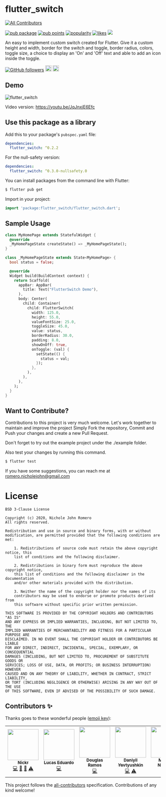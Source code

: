 # flutter_switch
<!-- ALL-CONTRIBUTORS-BADGE:START - Do not remove or modify this section -->
[![All Contributors](https://img.shields.io/badge/all_contributors-5-orange.svg?style=flat-square)](#contributors-)
<!-- ALL-CONTRIBUTORS-BADGE:END -->

[![pub package](https://img.shields.io/pub/v/flutter_switch.svg)](https://pub.dev/packages/flutter_switch) [![pub points](https://badges.bar/flutter_switch/pub%20points)](https://pub.dev/packages/flutter_switch/score) [![popularity](https://badges.bar/flutter_switch/popularity)](https://pub.dev/packages/flutter_switch/score) [![likes](https://badges.bar/flutter_switch/likes)](https://pub.dev/packages/flutter_switch/score) <a href="https://github.com/boringdeveloper/FlutterSwitch/actions"><img src="https://img.shields.io/github/workflow/status/boringdeveloper/FlutterSwitch/Widget%20Test?label=build"></a>

An easy to implement custom switch created for Flutter. Give it a custom height and width, border for the switch and toggle, border radius, colors, toggle size, a choice to display an 'On' and 'Off' text and able to add an icon inside the toggle.

 [![GitHub followers](https://img.shields.io/github/followers/boringdeveloper.svg?style=social&label=Follow)](https://github.com/boringdeveloper)  <a href="https://www.linkedin.com/in/nichole-john-talban-romero/"><img src="https://img.icons8.com/doodle/452/linkedin--v2.png" width="20"></a> <a href="https://twitter.com/nickrdev"><img src="https://img.icons8.com/doodle/452/twitter--v1.png" width="20"></a>

## Demo

 ![flutter_switch](https://media0.giphy.com/media/zQ7AwA3SiAzqiFCW1o/giphy.gif) 
 
 Video version: https://youtu.be/JqJnxjE6Efc


## Use this package as a library

Add this to your package's `pubspec.yaml` file:

```yaml
dependencies:
  flutter_switch: ^0.2.2
```

For the null-safety version:

```yaml
dependencies:
  flutter_switch: ^0.3.0-nullsafety.0
```

You can install packages from the command line with Flutter:
```bash
$ flutter pub get
```

Import in your project:
```dart
import 'package:flutter_switch/flutter_switch.dart';
```

## Sample Usage
```dart
class MyHomePage extends StatefulWidget {
  @override
  _MyHomePageState createState() => _MyHomePageState();
}

class _MyHomePageState extends State<MyHomePage> {
  bool status = false;

  @override
  Widget build(BuildContext context) {
    return Scaffold(
      appBar: AppBar(
        title: Text("FlutterSwitch Demo"),
      ),
      body: Center(
        child: Container(
          child: FlutterSwitch(
            width: 125.0,
            height: 55.0,
            valueFontSize: 25.0,
            toggleSize: 45.0,
            value: status,
            borderRadius: 30.0,
            padding: 8.0,
            showOnOff: true,
            onToggle: (val) {
              setState(() {
                status = val;
              });
            },
          ),
        ),
      ),
    );
  }
}
```

## Want to Contribute?

Contributions to this project is very much welcome. Let's work together to maintain and improve the project
Simply Fork the repository, Commit and Push your changes and create a new Pull Request.
    
Don't forget to try out the example project under the ./example folder.
    
Also test your changes by running this command.
```bash
$ flutter test
```

If you have some suggestions, you can reach me at romero.nicholejohn@gmail.com

# License

    BSD 3-Clause License

    Copyright (c) 2020, Nichole John Romero
    All rights reserved.

    Redistribution and use in source and binary forms, with or without
    modification, are permitted provided that the following conditions are met:

        1. Redistributions of source code must retain the above copyright notice, this
        list of conditions and the following disclaimer.

        2. Redistributions in binary form must reproduce the above copyright notice,
        this list of conditions and the following disclaimer in the documentation
        and/or other materials provided with the distribution.

        3. Neither the name of the copyright holder nor the names of its
        contributors may be used to endorse or promote products derived from
        this software without specific prior written permission.

    THIS SOFTWARE IS PROVIDED BY THE COPYRIGHT HOLDERS AND CONTRIBUTORS "AS IS"
    AND ANY EXPRESS OR IMPLIED WARRANTIES, INCLUDING, BUT NOT LIMITED TO, THE
    IMPLIED WARRANTIES OF MERCHANTABILITY AND FITNESS FOR A PARTICULAR PURPOSE ARE
    DISCLAIMED. IN NO EVENT SHALL THE COPYRIGHT HOLDER OR CONTRIBUTORS BE LIABLE
    FOR ANY DIRECT, INDIRECT, INCIDENTAL, SPECIAL, EXEMPLARY, OR CONSEQUENTIAL
    DAMAGES (INCLUDING, BUT NOT LIMITED TO, PROCUREMENT OF SUBSTITUTE GOODS OR
    SERVICES; LOSS OF USE, DATA, OR PROFITS; OR BUSINESS INTERRUPTION) HOWEVER
    CAUSED AND ON ANY THEORY OF LIABILITY, WHETHER IN CONTRACT, STRICT LIABILITY,
    OR TORT (INCLUDING NEGLIGENCE OR OTHERWISE) ARISING IN ANY WAY OUT OF THE USE
    OF THIS SOFTWARE, EVEN IF ADVISED OF THE POSSIBILITY OF SUCH DAMAGE.

## Contributors ✨

Thanks goes to these wonderful people ([emoji key](https://allcontributors.org/docs/en/emoji-key)):

<!-- ALL-CONTRIBUTORS-LIST:START - Do not remove or modify this section -->
<!-- prettier-ignore-start -->
<!-- markdownlint-disable -->
<table>
  <tr>
    <td align="center"><a href="https://github.com/boringdeveloper"><img src="https://avatars.githubusercontent.com/u/21273958?v=4?s=100" width="100px;" alt=""/><br /><sub><b>Nickr</b></sub></a><br /><a href="https://github.com/boringdeveloper/FlutterSwitch/commits?author=boringdeveloper" title="Code">💻</a> <a href="https://github.com/boringdeveloper/FlutterSwitch/commits?author=boringdeveloper" title="Documentation">📖</a> <a href="#maintenance-boringdeveloper" title="Maintenance">🚧</a> <a href="https://github.com/boringdeveloper/FlutterSwitch/commits?author=boringdeveloper" title="Tests">⚠️</a></td>
    <td align="center"><a href="https://github.com/LucasED78"><img src="https://avatars.githubusercontent.com/u/30601688?v=4?s=100" width="100px;" alt=""/><br /><sub><b>Lucas Eduardo</b></sub></a><br /><a href="https://github.com/boringdeveloper/FlutterSwitch/commits?author=LucasED78" title="Code">💻</a></td>
    <td align="center"><a href="https://github.com/douglasramos"><img src="https://avatars.githubusercontent.com/u/12133412?v=4?s=100" width="100px;" alt=""/><br /><sub><b>Douglas Ramos</b></sub></a><br /><a href="https://github.com/boringdeveloper/FlutterSwitch/commits?author=douglasramos" title="Code">💻</a></td>
    <td align="center"><a href="https://github.com/solid-daniyilyevtyushkin"><img src="https://avatars.githubusercontent.com/u/69351065?v=4?s=100" width="100px;" alt=""/><br /><sub><b>Daniyil Yevtyushkin</b></sub></a><br /><a href="https://github.com/boringdeveloper/FlutterSwitch/commits?author=solid-daniyilyevtyushkin" title="Code">💻</a> <a href="https://github.com/boringdeveloper/FlutterSwitch/commits?author=solid-daniyilyevtyushkin" title="Tests">⚠️</a></td>
    <td align="center"><a href="https://github.com/Maksim-Nikolaev"><img src="https://avatars.githubusercontent.com/u/45855362?v=4?s=100" width="100px;" alt=""/><br /><sub><b>Maksim Nikolaev</b></sub></a><br /><a href="https://github.com/boringdeveloper/FlutterSwitch/commits?author=Maksim-Nikolaev" title="Code">💻</a></td>
  </tr>
</table>

<!-- markdownlint-restore -->
<!-- prettier-ignore-end -->

<!-- ALL-CONTRIBUTORS-LIST:END -->

This project follows the [all-contributors](https://github.com/all-contributors/all-contributors) specification. Contributions of any kind welcome!
